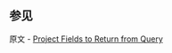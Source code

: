 ## 参见

原文 - [Project Fields to Return from Query]( https://docs.mongodb.com/manual/tutorial/project-fields-from-query-results/ )

